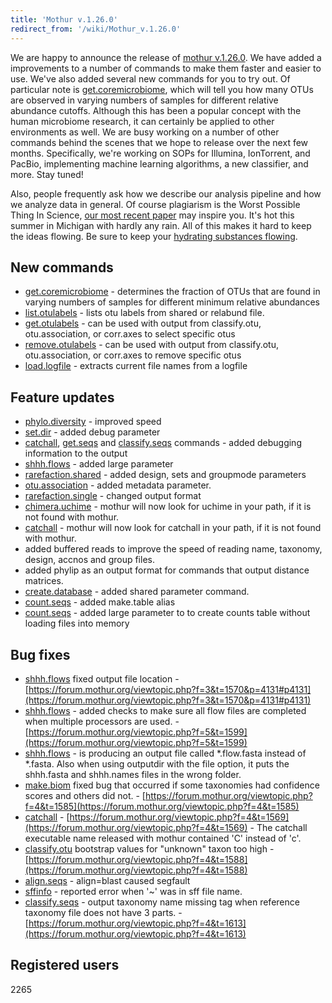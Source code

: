 ```yaml
---
title: 'Mothur v.1.26.0'
redirect_from: '/wiki/Mothur_v.1.26.0'
---
```

We are happy to announce the release of [mothur
v.1.26.0](mothur_v.1.26.0). We have added a improvements to a
number of commands to make them faster and easier to use. We\'ve also
added several new commands for you to try out. Of particular note is
[get.coremicrobiome](get.coremicrobiome), which will tell you
how many OTUs are observed in varying numbers of samples for different
relative abundance cutoffs. Although this has been a popular concept
with the human microbiome research, it can certainly be applied to other
environments as well. We are busy working on a number of other commands
behind the scenes that we hope to release over the next few months.
Specifically, we\'re working on SOPs for Illumina, IonTorrent, and
PacBio, implementing machine learning algorithms, a new classifier, and
more. Stay tuned!

Also, people frequently ask how we describe our analysis pipeline and
how we analyze data in general. Of course plagiarism is the Worst
Possible Thing In Science, [our most recent
paper](https://www.ncbi.nlm.nih.gov/pubmed/22688727) may inspire you.
It\'s hot this summer in Michigan with hardly any rain. All of this
makes it hard to keep the ideas flowing. Be sure to keep your [hydrating
substances flowing](https://leinie.com).

## New commands

-   [get.coremicrobiome](get.coremicrobiome) - determines the
    fraction of OTUs that are found in varying numbers of samples for
    different minimum relative abundances
-   [list.otulabels](list.otulabels) - lists otu labels from
    shared or relabund file.
-   [get.otulabels](get.otulabels) - can be used with output
    from classify.otu, otu.association, or corr.axes to select specific
    otus
-   [remove.otulabels](remove.otulabels) - can be used with
    output from classify.otu, otu.association, or corr.axes to remove
    specific otus
-   [load.logfile](load.logfile) - extracts current file
    names from a logfile

## Feature updates

-   [phylo.diversity](phylo.diversity) - improved speed
-   [set.dir](set.dir) - added debug parameter
-   [catchall](catchall), [get.seqs](get.seqs) and
    [classify.seqs](classify.seqs) commands - added debugging
    information to the output
-   [shhh.flows](shhh.flows) - added large parameter
-   [rarefaction.shared](rarefaction.shared) - added design,
    sets and groupmode parameters
-   [otu.association](otu.association) - added metadata
    parameter.
-   [rarefaction.single](rarefaction.single) - changed output
    format
-   [chimera.uchime](chimera.uchime) - mothur will now look
    for uchime in your path, if it is not found with mothur.
-   [catchall](catchall) - mothur will now look for catchall
    in your path, if it is not found with mothur.
-   added buffered reads to improve the speed of reading name, taxonomy,
    design, accnos and group files.
-   added phylip as an output format for commands that output distance
    matrices.
-   [create.database](create.database) - added shared
    parameter command.
-   [count.seqs](count.seqs) - added make.table alias
-   [count.seqs](count.seqs) - added large parameter to to
    create counts table without loading files into memory

## Bug fixes

-   [shhh.flows](shhh.flows) fixed output file location -
    [https://forum.mothur.org/viewtopic.php?f=3&t=1570&p=4131#p4131](https://forum.mothur.org/viewtopic.php?f=3&t=1570&p=4131#p4131)
-   [shhh.flows](shhh.flows) - added checks to make sure all
    flow files are completed when multiple processors are used. -
    [https://forum.mothur.org/viewtopic.php?f=5&t=1599](https://forum.mothur.org/viewtopic.php?f=5&t=1599)
-   [shhh.flows](shhh.flows) - is producing an output file
    called \*.flow.fasta instead of \*.fasta. Also when using outputdir
    with the file option, it puts the shhh.fasta and shhh.names files in
    the wrong folder.
-   [make.biom](make.biom) fixed bug that occurred if some
    taxonomies had confidence scores and others did not. -
    [https://forum.mothur.org/viewtopic.php?f=4&t=1585](https://forum.mothur.org/viewtopic.php?f=4&t=1585)
-   [catchall](catchall) -
    [https://forum.mothur.org/viewtopic.php?f=4&t=1569](https://forum.mothur.org/viewtopic.php?f=4&t=1569) - The
    catchall executable name released with mothur contained \'C\'
    instead of \'c\'.
-   [classify.otu](classify.otu) bootstrap values for
    \"unknown\" taxon too high -
    [https://forum.mothur.org/viewtopic.php?f=4&t=1588](https://forum.mothur.org/viewtopic.php?f=4&t=1588)
-   [align.seqs](align.seqs) - align=blast caused segfault
-   [sffinfo](sffinfo) - reported error when \'\~\' was in
    sff file name.
-   [classify.seqs](classify.seqs) - output taxonomy name
    missing tag when reference taxonomy file does not have 3 parts. -
    [https://forum.mothur.org/viewtopic.php?f=4&t=1613](https://forum.mothur.org/viewtopic.php?f=4&t=1613)

## Registered users

2265
